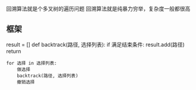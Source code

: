 回溯算法就是个多叉树的遍历问题
回溯算法就是纯暴力穷举，复杂度一般都很高

## 框架
result = []
def backtrack(路径, 选择列表):
    if 满足结束条件:
        result.add(路径)
        return

    for 选择 in 选择列表:
        做选择
        backtrack(路径, 选择列表)
        撤销选择